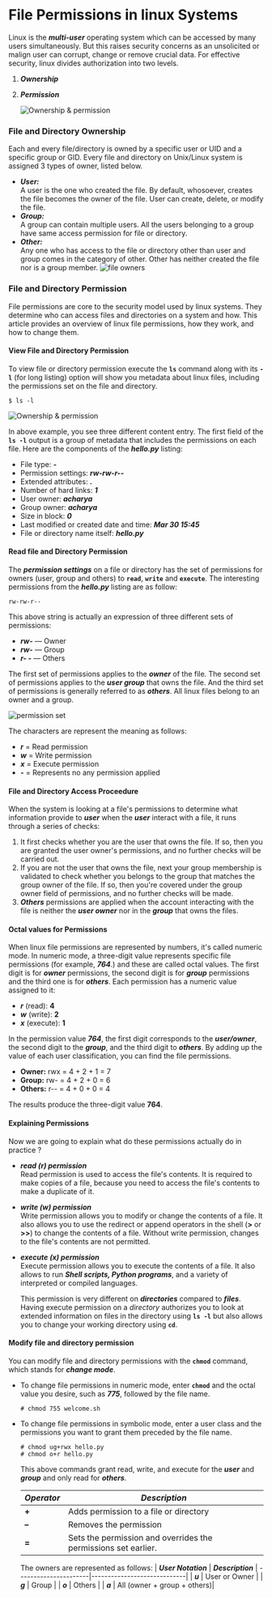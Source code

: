 # File Permissions in linux Systems

Linux is the **_multi-user_** operating system which can be accessed by many users simultaneously. But this raises security concerns as an unsolicited or malign user can corrupt, change or remove crucial data. For effective security, linux divides authorization into two levels.
  1. **_Ownership_**
  2. **_Permission_**

     ![Ownership & permission](../../images/file-permission/file-permission.png)

### File and Directory Ownership
Each and every file/directory is owned by a specific user or UID and a specific group or GID. Every file and directory on Unix/Linux system is assigned 3 types of owner, listed below.
  - **_User:_** <br>
    A user is the one who created the file. By default, whosoever, creates the file becomes the owner of the file. User can create, delete, or modify the file.
  - **_Group:_** <br>
     A group can contain multiple users. All the users belonging to a group have same access permission for file or directory.
  - **_Other:_** <br>
    Any one who has access to the file or directory other than user and group comes in the category of other. Other has neither created the file nor is a group member.
    ![file owners](../../images/file-permission/file-owners.png)

 
### File and Directory Permission
File permissions are core to the security model used by linux systems. They determine who can access files and directories on a system and how. This article provides an overview of linux file permissions, how they work, and how to change them.

#### View File and Directory Permission
To view file or directory permission execute the **` ls `** command along with its **` -l `** (for long listing) option will show you metadata about linux files, including the permissions set on the file and directory.
```
$ ls -l
```
![Ownership & permission](../../images/file-permission/view-permission.png)

In above example, you see three different content entry. The first field of the **` ls -l `** output is a group of metadata that includes the permissions on each file. Here are the components of the **_hello.py_** listing:
  - File type: **_-_**
  - Permission settings: **_rw-rw-r--_**
  - Extended attributes: **_._**
  - Number of hard links: **_1_**
  - User owner: **_acharya_**
  - Group owner: **_acharya_**
  - Size in block: **_0_**
  - Last modified or created date and time: **_Mar 30 15:45_**
  - File or directory name itself: **_hello.py_**

#### Read file and Directory Permission
The **_permission settings_** on a file or directory has the set of permissions for owners (user, group and others) to **` read `**, **` write `** and **` execute `**. The interesting permissions from the **_hello.py_** listing are as follow:
```
rw-rw-r--
```
This above string is actually an expression of three different sets of permissions:
  - **_rw-_**    — Owner
  - **_rw-_**    — Group
  - **_r- -_**   — Others

The first set of permissions applies to the **_owner_** of the file. The second set of permissions applies to the **_user group_** that owns the file. And the third set of permissions is generally referred to as **_others_**. All linux files belong to an owner and a group.

![permission set](../../images/file-permission/file-access.png)

The characters are represent the meaning as follows:
  - **_r_** = Read permission
  - **_w_** = Write permission
  - **_x_** = Execute permission
  - **_-_** = Represents no any permission applied

#### File and Directory Access Proceedure
When the system is looking at a file's permissions to determine what information provide to **_user_** when the **_user_** interact with a file, it runs through a series of checks:
  1. It first checks whether you are the user that owns the file. If so, then you are granted the user owner's permissions, and no further checks will be carried out.
  2. If you are not the user that owns the file, next your group membership is validated to check whether you belongs to the group that matches the group owner of the file. If so, then you're covered under the group owner field of permissions, and no further checks will be made.
  3. **_Others_** permissions are applied when the account interacting with the file is neither the **_user owner_** nor in the **_group_** that owns the files.


#### Octal values for Permissions
When linux file permissions are represented by numbers, it's called numeric mode. In numeric mode, a three-digit value represents specific file permissions (for example, **_764_**.) and these are called octal values. The first digit is for **_owner_** permissions, the second digit is for **_group_** permissions and the third one is for **_others_**. Each permission has a numeric value assigned to it:
  - **_r_** (read): **4**
  - **_w_** (write): **2**
  - **_x_** (execute): **1**

In the permission value **_764_**, the first digit corresponds to the **_user/owner_**, the second digit to the **_group_**, and the third digit to **_others_**. By adding up the value of each user classification, you can find the file permissions.
  - **Owner:** rwx = 4 + 2 + 1 = 7
  - **Group:** rw- = 4 + 2 + 0 = 6
  - **Others:** r-- = 4 + 0 + 0 = 4

The results produce the three-digit value **764**.

#### Explaining Permissions
Now we are going to explain what do these permissions actually do in practice ?
  - **_read (r) permission_** <br>
    Read permission is used to access the file's contents. It is required to make copies of a file, because you need to access the file's contents to make a duplicate of it.
  - **_write (w) permission_** <br>
    Write permission allows you to modify or change the contents of a file. It also allows you to use the redirect or append operators in the shell (**>** or **>>**) to change the contents of a file. Without write permission, changes to the file's contents are not permitted.
  - **_execute (x) permission_** <br>
    Execute permission allows you to execute the contents of a file. It also allows to run **_Shell scripts, Python programs_**, and a variety of interpreted or compiled languages.

    This permission is very different on **_directories_** compared to **_files_**. Having execute permission on a _directory_ authorizes you to look at extended information on files in the directory using **` ls -l `** but also allows you to change your working directory using **` cd `**. 


#### Modify file and directory permission
You can modify file and directory permissions with the **` chmod `** command, which stands for **_change mode_**. 
  - To change file permissions in numeric mode, enter **` chmod `** and the octal value you desire, such as **_775_**, followed by the file name. 
    ```
    # chmod 755 welcome.sh
    ```
  - To change file permissions in symbolic mode, enter a user class and the permissions you want to grant them preceded by the file name.
    ```
    # chmod ug+rwx hello.py
    # chmod o+r hello.py
    ```
    This above commands grant read, write, and execute for the **_user_** and **_group_** and only read for **_others_**.
    
    | **_Operator_**  | **_Description_**                                              |
    |-----------------|----------------------------------------------------------------|
    | **+**           | Adds permission to a file or directory                         |
    | **–**           | Removes the permission                                         |
    | **=**           | Sets the permission and overrides the permissions set earlier. |
    
    The owners are represented as follows:
    | **_User Notation_** | **_Description_**           |
    ----------------------|-----------------------------|
    | **_u_**             | User or Owner               |
    | **_g_**             | Group                       |
    | **_o_**             | Others                      |
    | **_a_**             | All (owner + group + others)|






